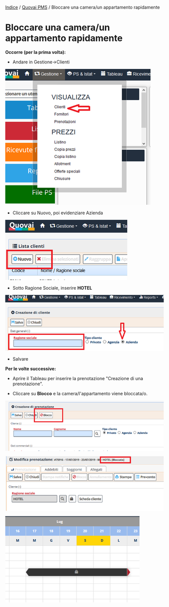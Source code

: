 
[Indice](index.md) / [Quovai PMS](quovai-pms-it.md) / Bloccare una camera/un appartamento rapidamente

# **Bloccare una camera/un appartamento rapidamente**

**Occorre (per la prima volta):**
- Andare in Gestione->Clienti

 ![](images/blocco-camera-001.png)

- Cliccare su Nuovo, poi evidenziare Azienda
 
 ![](images/blocco-camera-002.png)
  
- Sotto Ragione Sociale, inserire **HOTEL**
 
 ![](images/blocco-camera-003.png)
  
- Salvare

**Per le volte successive:**
- Aprire il Tableau per inserire la prenotazione "Creazione di una prenotazione".  

- Cliccare su **Blocco** e la camera/l'appartamento viene bloccata/o.

 ![](images/blocco-camera-004.png)
 
 ![](images/blocco-camera-005.png)
 
 ![](images/blocco-camera-006.png)

 







